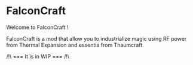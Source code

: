 FalconCraft
===========
Welcome to FalconCraft !

FalconCraft is a mod that allow you to industrialize magic using RF power from Thermal Expansion and essentia from Thaumcraft.

/!\ === It is in WIP === /!\
